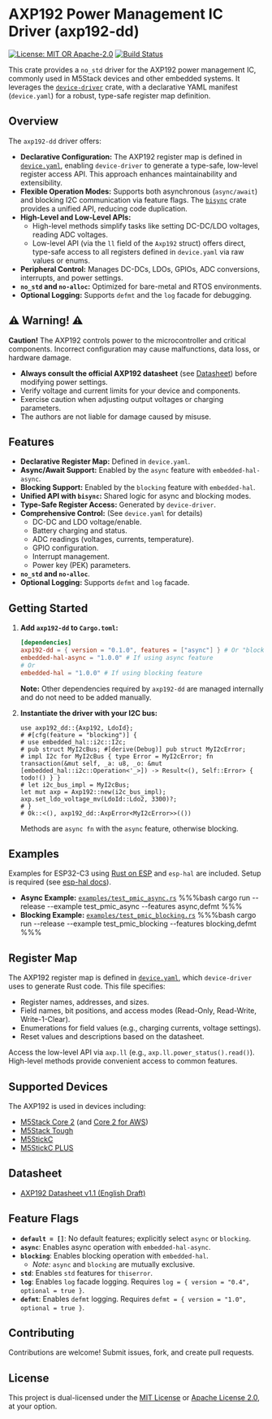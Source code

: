 # AXP192 Power Management IC Driver (axp192-dd)

[![License: MIT OR Apache-2.0](https://img.shields.io/badge/License-MIT%20OR%20Apache--2.0-blue.svg)](https://opensource.org/licenses)
[![Build Status](https://img.shields.io/github/actions/workflow/status/okhsunrog/axp192-dd/rust.yml?logo=github)](https://github.com/okhsunrog/axp192-dd/actions/workflows/rust.yml)

This crate provides a `no_std` driver for the AXP192 power management IC, commonly used in M5Stack devices and other embedded systems. It leverages the [`device-driver`](https://crates.io/crates/device-driver) crate, with a declarative YAML manifest (`device.yaml`) for a robust, type-safe register map definition.

## Overview

The `axp192-dd` driver offers:

- **Declarative Configuration:** The AXP192 register map is defined in [`device.yaml`](device.yaml), enabling `device-driver` to generate a type-safe, low-level register access API. This approach enhances maintainability and extensibility.
- **Flexible Operation Modes:** Supports both asynchronous (`async/await`) and blocking I2C communication via feature flags. The [`bisync`](https://github.com/okhsunrog/bisync) crate provides a unified API, reducing code duplication.
- **High-Level and Low-Level APIs:**
  - High-level methods simplify tasks like setting DC-DC/LDO voltages, reading ADC voltages.
  - Low-level API (via the `ll` field of the `Axp192` struct) offers direct, type-safe access to all registers defined in `device.yaml` via raw values or enums.
- **Peripheral Control:** Manages DC-DCs, LDOs, GPIOs, ADC conversions, interrupts, and power settings.
- **`no_std` and `no-alloc`:** Optimized for bare-metal and RTOS environments.
- **Optional Logging:** Supports `defmt` and the `log` facade for debugging.

## ⚠️ Warning! ⚠️

**Caution!** The AXP192 controls power to the microcontroller and critical components. Incorrect configuration may cause malfunctions, data loss, or hardware damage.

- **Always consult the official AXP192 datasheet** (see [Datasheet](#datasheet)) before modifying power settings.
- Verify voltage and current limits for your device and components.
- Exercise caution when adjusting output voltages or charging parameters.
- The authors are not liable for damage caused by misuse.

## Features

- **Declarative Register Map:** Defined in `device.yaml`.
- **Async/Await Support:** Enabled by the `async` feature with `embedded-hal-async`.
- **Blocking Support:** Enabled by the `blocking` feature with `embedded-hal`.
- **Unified API with `bisync`:** Shared logic for async and blocking modes.
- **Type-Safe Register Access:** Generated by `device-driver`.
- **Comprehensive Control:** (See `device.yaml` for details)
  - DC-DC and LDO voltage/enable.
  - Battery charging and status.
  - ADC readings (voltages, currents, temperature).
  - GPIO configuration.
  - Interrupt management.
  - Power key (PEK) parameters.
- **`no_std` and `no-alloc`**.
- **Optional Logging:** Supports `defmt` and `log` facade.

## Getting Started

1. **Add `axp192-dd` to `Cargo.toml`:**

   ```toml
   [dependencies]
   axp192-dd = { version = "0.1.0", features = ["async"] } # Or "blocking"
   embedded-hal-async = "1.0.0" # If using async feature
   # Or
   embedded-hal = "1.0.0" # If using blocking feature
   ```

   **Note:** Other dependencies required by `axp192-dd` are managed internally and do not need to be added manually.

2. **Instantiate the driver with your I2C bus:**
   ```rust,no_run
   use axp192_dd::{Axp192, LdoId};
   # #[cfg(feature = "blocking")] {
   # use embedded_hal::i2c::I2c;
   # pub struct MyI2cBus; #[derive(Debug)] pub struct MyI2cError;
   # impl I2c for MyI2cBus { type Error = MyI2cError; fn transaction(&mut self, _a: u8, _o: &mut [embedded_hal::i2c::Operation<'_>]) -> Result<(), Self::Error> { todo!() } }
   # let i2c_bus_impl = MyI2cBus;
   let mut axp = Axp192::new(i2c_bus_impl);
   axp.set_ldo_voltage_mv(LdoId::Ldo2, 3300)?;
   # }
   # Ok::<(), axp192_dd::AxpError<MyI2cError>>(())
   ```
   Methods are `async fn` with the `async` feature, otherwise blocking.

## Examples

Examples for ESP32-C3 using [Rust on ESP](https://esp-rs.github.io/book/) and `esp-hal` are included. Setup is required (see [esp-hal docs](https://esp-rs.github.io/book/installation/)).

- **Async Example:** [`examples/test_pmic_async.rs`](examples/test_pmic_async.rs)
  %%%bash
  cargo run --release --example test_pmic_async --features async,defmt
  %%%
- **Blocking Example:** [`examples/test_pmic_blocking.rs`](examples/test_pmic_blocking.rs)
  %%%bash
  cargo run --release --example test_pmic_blocking --features blocking,defmt
  %%%

## Register Map

The AXP192 register map is defined in [`device.yaml`](device.yaml), which `device-driver` uses to generate Rust code. This file specifies:

- Register names, addresses, and sizes.
- Field names, bit positions, and access modes (Read-Only, Read-Write, Write-1-Clear).
- Enumerations for field values (e.g., charging currents, voltage settings).
- Reset values and descriptions based on the datasheet.

Access the low-level API via `axp.ll` (e.g., `axp.ll.power_status().read()`). High-level methods provide convenient access to common features.

## Supported Devices

The AXP192 is used in devices including:

- [M5Stack Core 2](https://docs.m5stack.com/en/core/core2) (and [Core 2 for AWS](https://docs.m5stack.com/en/core/core2_for_aws))
- [M5Stack Tough](https://docs.m5stack.com/en/core/tough)
- [M5StickC](https://docs.m5stack.com/en/core/m5stickc)
- [M5StickC PLUS](https://docs.m5stack.com/en/core/m5stickc_plus)

## Datasheet

- [AXP192 Datasheet v1.1 (English Draft)](https://github.com/m5stack/M5-Schematic/blob/master/Core/AXP192%20Datasheet_v1.1_en_draft_2211.pdf)

## Feature Flags

- **`default = []`**: No default features; explicitly select `async` or `blocking`.
- **`async`**: Enables async operation with `embedded-hal-async`.
- **`blocking`**: Enables blocking operation with `embedded-hal`.
  - _Note:_ `async` and `blocking` are mutually exclusive.
- **`std`**: Enables `std` features for `thiserror`.
- **`log`**: Enables `log` facade logging. Requires `log = { version = "0.4", optional = true }`.
- **`defmt`**: Enables `defmt` logging. Requires `defmt = { version = "1.0", optional = true }`.

## Contributing

Contributions are welcome! Submit issues, fork, and create pull requests.

## License

This project is dual-licensed under the [MIT License](LICENSE-MIT) or [Apache License 2.0](LICENSE-APACHE), at your option.
